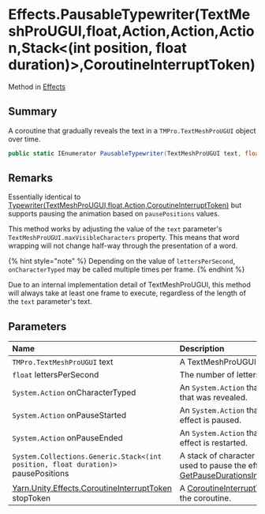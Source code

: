 # Effects.PausableTypewriter(TextMeshProUGUI,float,Action,Action,Action,Stack<(int position, float duration)>,CoroutineInterruptToken)

Method in [Effects](/docs/api/csharp/yarn.unity.effects.md)

## Summary


A coroutine that gradually reveals the text in a  <code>TMPro.TextMeshProUGUI</code>  object over time.


```csharp
public static IEnumerator PausableTypewriter(TextMeshProUGUI text, float lettersPerSecond, Action onCharacterTyped, Action onPauseStarted, Action onPauseEnded, Stack<(int position, float duration)> pausePositions, CoroutineInterruptToken stopToken = null)
```

## Remarks


Essentially identical to  <a href="yarn.unity.effects.typewriter.md">Typewriter(TextMeshProUGUI,float,Action,CoroutineInterruptToken)</a>  but supports pausing the animation based on  <code>pausePositions</code>  values.
<p>This method works by adjusting the value of the <code>text</code> parameter's <code>TextMeshProUGUI.maxVisibleCharacters</code> property. This means that word wrapping will not change half-way through the presentation of a word.</p> <p>
{% hint style="note" %}
Depending on the value of <code>lettersPerSecond</code>, <code>onCharacterTyped</code> may be called multiple times per frame.
{% endhint %}
</p> <p>Due to an internal implementation detail of TextMeshProUGUI, this method will always take at least one frame to execute, regardless of the length of the <code>text</code> parameter's text.</p>

## Parameters

|Name|Description|
|:---|:---|
|`TMPro.TextMeshProUGUI` text|A TextMeshProUGUI object to reveal the text of|
|`float` lettersPerSecond|The number of letters that should be revealed per second.|
|`System.Action` onCharacterTyped|An  <code>System.Action</code>  that should be called for each character that was revealed.|
|`System.Action` onPauseStarted|An  <code>System.Action</code>  that will be called when the typewriter effect is paused.|
|`System.Action` onPauseEnded|An  <code>System.Action</code>  that will be called when the typewriter effect is restarted.|
|`System.Collections.Generic.Stack<(int position, float duration)>` pausePositions|A stack of character position and pause duration tuples used to pause the effect. Generally created by  <a href="yarn.unity.lineview.getpausedurationsinsideline.md">GetPauseDurationsInsideLine(Markup.MarkupParseResult)</a>|
|[Yarn.Unity.Effects.CoroutineInterruptToken](/docs/api/csharp/yarn.unity.effects.coroutineinterrupttoken.md) stopToken|A  <a href="yarn.unity.effects.coroutineinterrupttoken.md">CoroutineInterruptToken</a>  that can be used to interrupt the coroutine.|

